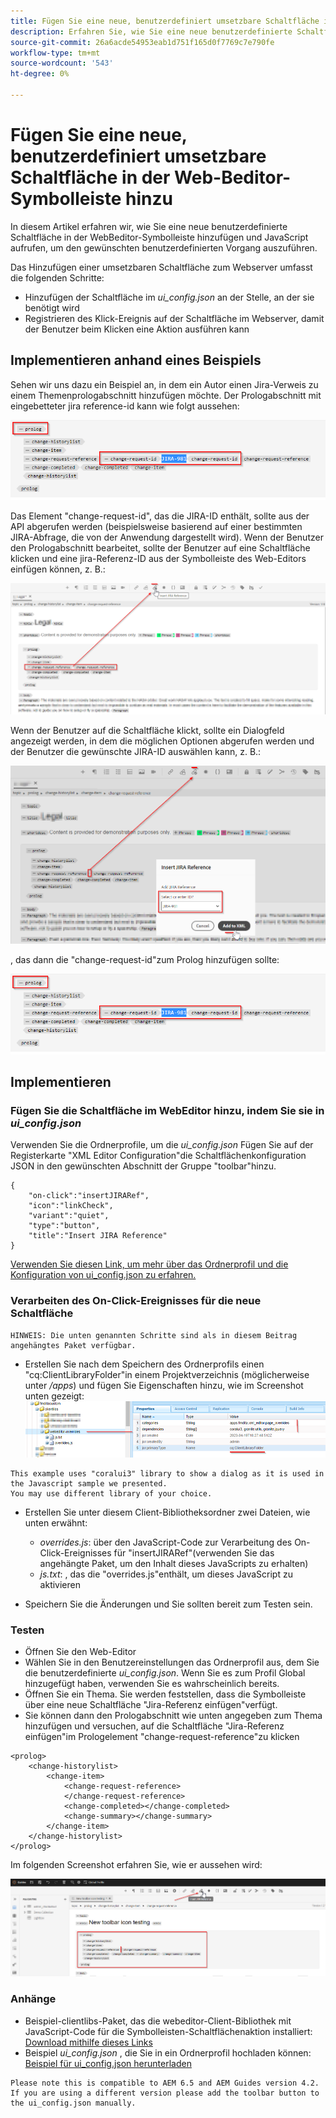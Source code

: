 ```yaml
---
title: Fügen Sie eine neue, benutzerdefiniert umsetzbare Schaltfläche in der Web-Beditor-Symbolleiste hinzu
description: Erfahren Sie, wie Sie eine neue benutzerdefinierte Schaltfläche in der WebBeditor-Symbolleiste hinzufügen und JavaScript aufrufen, um sie benutzerdefiniert zu bedienen.
source-git-commit: 26a6acde54953eab1d751f165d0f7769c7e790fe
workflow-type: tm+mt
source-wordcount: '543'
ht-degree: 0%

---
```


# Fügen Sie eine neue, benutzerdefiniert umsetzbare Schaltfläche in der Web-Beditor-Symbolleiste hinzu

In diesem Artikel erfahren wir, wie Sie eine neue benutzerdefinierte Schaltfläche in der WebBeditor-Symbolleiste hinzufügen und JavaScript aufrufen, um den gewünschten benutzerdefinierten Vorgang auszuführen.

Das Hinzufügen einer umsetzbaren Schaltfläche zum Webserver umfasst die folgenden Schritte:
- Hinzufügen der Schaltfläche im *ui_config.json* an der Stelle, an der sie benötigt wird
- Registrieren des Klick-Ereignis auf der Schaltfläche im Webserver, damit der Benutzer beim Klicken eine Aktion ausführen kann


## Implementieren anhand eines Beispiels

Sehen wir uns dazu ein Beispiel an, in dem ein Autor einen Jira-Verweis zu einem Themenprologabschnitt hinzufügen möchte. Der Prologabschnitt mit eingebetteter jira reference-id kann wie folgt aussehen:

![Prologabschnitt mit JIRA-ID-Referenz](../../../assets/authoring/webeditor-add-customtoolbarbutton-prolog-sample.png)

Das Element &quot;change-request-id&quot;, das die JIRA-ID enthält, sollte aus der API abgerufen werden (beispielsweise basierend auf einer bestimmten JIRA-Abfrage, die von der Anwendung dargestellt wird). Wenn der Benutzer den Prologabschnitt bearbeitet, sollte der Benutzer auf eine Schaltfläche klicken und eine jira-Referenz-ID aus der Symbolleiste des Web-Editors einfügen können, z. B.:

![Prologabschnitt - JIRA-Referenz hinzufügen](../../../assets/authoring/webeditor-add-customtoolbarbutton-prolog-insertjirareference.png)

Wenn der Benutzer auf die Schaltfläche klickt, sollte ein Dialogfeld angezeigt werden, in dem die möglichen Optionen abgerufen werden und der Benutzer die gewünschte JIRA-ID auswählen kann, z. B.:

![Abschnitt &quot;Prolog&quot;Abschnitt &quot;JIRA-ID-Dialogfeld hinzufügen](../../../assets/authoring/webeditor-add-customtoolbarbutton-prolog-insertjirareference-dialog.png)

, das dann die &quot;change-request-id&quot;zum Prolog hinzufügen sollte:

![Prologabschnitt mit JIRA-ID-Referenz](../../../assets/authoring/webeditor-add-customtoolbarbutton-prolog-sample.png)



## Implementieren


### Fügen Sie die Schaltfläche im WebEditor hinzu, indem Sie sie in *ui_config.json*

Verwenden Sie die Ordnerprofile, um die *ui_config.json* Fügen Sie auf der Registerkarte &quot;XML Editor Configuration&quot;die Schaltflächenkonfiguration JSON in den gewünschten Abschnitt der Gruppe &quot;toolbar&quot;hinzu.

```
{
    "on-click":"insertJIRARef",
    "icon":"linkCheck",
    "variant":"quiet",
    "type":"button",
    "title":"Insert JIRA Reference"
}
```

[Verwenden Sie diesen Link, um mehr über das Ordnerprofil und die Konfiguration von ui_config.json zu erfahren.](https://experienceleague.adobe.com/docs/experience-manager-guides-learn/videos/advanced-user-guide/editor-configuration.html?lang=en)


### Verarbeiten des On-Click-Ereignisses für die neue Schaltfläche

    HINWEIS: Die unten genannten Schritte sind als in diesem Beitrag angehängtes Paket verfügbar.


- Erstellen Sie nach dem Speichern des Ordnerprofils einen &quot;cq:ClientLibraryFolder&quot;in einem Projektverzeichnis (möglicherweise unter */apps*) und fügen Sie Eigenschaften hinzu, wie im Screenshot unten gezeigt:
   ![Client-Bibliothekseinstellungen für WebBeditor](../../../assets/authoring/webeditor-add-customtoolbarbutton-clientlibrarysettings.png)

```
This example uses "coralui3" library to show a dialog as it is used in the Javascript sample we presented.
You may use different library of your choice.
```

- Erstellen Sie unter diesem Client-Bibliotheksordner zwei Dateien, wie unten erwähnt:
   - *overrides.js*: über den JavaScript-Code zur Verarbeitung des On-Click-Ereignisses für &quot;insertJIRARef&quot;(verwenden Sie das angehängte Paket, um den Inhalt dieses JavaScripts zu erhalten)
   - *js.txt*: , das die &quot;overrides.js&quot;enthält, um dieses JavaScript zu aktivieren

- Speichern Sie die Änderungen und Sie sollten bereit zum Testen sein.


### Testen

- Öffnen Sie den Web-Editor
- Wählen Sie in den Benutzereinstellungen das Ordnerprofil aus, dem Sie die benutzerdefinierte *ui_config.json*. Wenn Sie es zum Profil Global hinzugefügt haben, verwenden Sie es wahrscheinlich bereits.
- Öffnen Sie ein Thema. Sie werden feststellen, dass die Symbolleiste über eine neue Schaltfläche &quot;Jira-Referenz einfügen&quot;verfügt.
- Sie können dann den Prologabschnitt wie unten angegeben zum Thema hinzufügen und versuchen, auf die Schaltfläche &quot;Jira-Referenz einfügen&quot;im Prologelement &quot;change-request-reference&quot;zu klicken

```
<prolog>
    <change-historylist>
        <change-item>
            <change-request-reference>
            </change-request-reference>
            <change-completed></change-completed>
            <change-summary></change-summary>
        </change-item>
    </change-historylist>
</prolog>
```

Im folgenden Screenshot erfahren Sie, wie er aussehen wird:

![Neue Schaltfläche testen](../../../assets/authoring/webeditor-add-customtoolbarbutton-testing.png)


### Anhänge

- Beispiel-clientlibs-Paket, das die webeditor-Client-Bibliothek mit JavaScript-Code für die Symbolleisten-Schaltflächenaktion installiert: [Download mithilfe dieses Links](../../../assets/authoring/webeditor-addbuttonontoolbar-insertjira-clientlib.zip)
- Beispiel *ui_config.json* , die Sie in ein Ordnerprofil hochladen können: [Beispiel für ui_config.json herunterladen](../../../assets/authoring/sample_ui_config_Guides4.2-InsertJiraReference.json)

```
Please note this is compatible to AEM 6.5 and AEM Guides version 4.2.
If you are using a different version please add the toolbar button to the ui_config.json manually.
```
